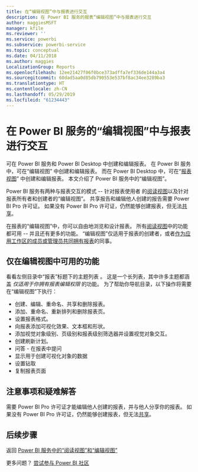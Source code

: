 ```yaml
---
title: 在“编辑视图”中与报表进行交互
description: 在 Power BI 服务的报表“编辑视图”中与报表进行交互
author: maggiesMSFT
manager: kfile
ms.reviewer: ''
ms.service: powerbi
ms.subservice: powerbi-service
ms.topic: conceptual
ms.date: 04/11/2018
ms.author: maggies
LocalizationGroup: Reports
ms.openlocfilehash: 12ee21427f06f0bce373adffa7ef336de144a3a4
ms.sourcegitcommit: 60dad5aa0d85db790553e537bf8ac34ee3289ba3
ms.translationtype: HT
ms.contentlocale: zh-CN
ms.lasthandoff: 05/29/2019
ms.locfileid: "61234443"
---
```

# <a name="interact-with-a-report-in-editing-view-in-power-bi-service"></a>在 Power BI 服务的“编辑视图”中与报表进行交互
可在 Power BI 服务和 Power BI Desktop 中创建和编辑报表。 在 Power BI 服务中，可在“编辑视图”  中创建和编辑报表。 而在 Power BI Desktop 中，可在“[报表视图](desktop-report-view.md)”  中创建和编辑报表。 本文介绍了 Power BI 服务中的“编辑视图”。 

Power BI 服务有两种与报表交互的模式 -- 针对报表使用者  的[阅读视图](consumer/end-user-reading-view.md)以及针对报表所有者和创建者的“编辑视图”。  共享报告和编辑他人创建的报告需要 Power BI Pro 许可证。 如果没有 Power BI Pro 许可证，仍然能够创建报表，但无法[共享](service-share-reports.md)。    

在报表的“编辑视图”中，你可以自由地浏览和设计报表。 所有[阅读视图](consumer/end-user-reading-view.md)中的功能都可用 -- 并且还有更多的功能。 “编辑视图”仅适用于报表的创建者，或者[作为应用工作区的成员或管理员共同拥有报表](service-create-distribute-apps.md)的同事。

## <a name="functionality-only-available-in-editing-view"></a>仅在编辑视图中可用的功能
看看左侧目录中“报表”标题下的主题列表  。 这是一个长列表，其中许多主题都涵盖 *仅适用于你拥有报表编辑权限* 的功能。  为了帮助你导航目录，以下操作将需要在“编辑视图”下执行：

* 创建、编辑、重命名、共享和删除报表。
* 添加、重命名、重新排列和删除报表页。
* 设置报表格式。
* 向报表添加可视化效果、文本框和形状。
* 添加视觉对象级别、页级别和报表级别筛选器并设置视觉对象交互。
* 创建刷新计划。
* 问答 - 在报表中提问
* 显示用于创建可视化对象的数据 
* 设置钻取
* 复制报表页面

## <a name="considerations-and-troubleshooting"></a>注意事项和疑难解答
需要 Power BI Pro 许可证才能编辑他人创建的报表，并与他人分享你的报表。  如果没有 Power BI Pro 许可证，仍然能够创建报表，但无法[共享](service-share-reports.md)。


## <a name="next-steps"></a>后续步骤
返回 [Power BI 服务中的“阅读视图”和“编辑视图”](consumer/end-user-reading-view.md)

更多问题？ [尝试参与 Power BI 社区](http://community.powerbi.com/)

